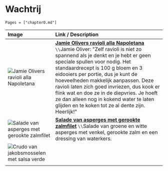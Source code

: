 # Wachtrij

```@contents
Pages = ["chapter0.md"]
```

| Image| Link / Description |
| :--- | :--- |
| ![Jamie Olivers ravioli alla Napoletana](https://www.foodiesmagazine.nl/app/uploads/2023/11/Jamie-Oliver-ravioli-scaled-2192x1720-c-default.webp) | **[Jamie Olivers ravioli alla Napoletana](https://www.foodiesmagazine.nl/recepten/jamie-oliver-ravioli-alla-napoletana/)** ``\\``Jamie Oliver: "Zelf ravioli is niet zo spannend als je denkt en je hebt er geen speciale spullen voor nodig. Het standaardrecept is 100 g bloem en 3 eidooiers per portie, dus je kunt de hoeveelheden makkelijk aanpassen. Deze ravioli laten zich goed invriezen, dus kook er flink wat en doe ze in de diepvries. Je hoeft ze dan alleen nog in kokend water te laten glijden en te koken tot ze al dente zijn. Heerlijk!"  |
| ![Salade van asperges met gerookte zalmfilet](https://www.sligro.nl/recepten/2024/03/asperge-salade-met-gerookte-zalmfilet/_jcr_content/image.coreimg.jpeg/1707313636597/lente-2024-inspiratiemagazine-recept-salade-van-asperge.jpeg) | **[Salade van asperges met gerookte zalmfilet](https://www.sligro.nl/recepten/2024/03/asperge-salade-met-gerookte-zalmfilet.html?utm_source=folder&utm_medium=qr&utm_campaign=lente-2024&utm_term=hg)** ``\\``Salade van groene en witte asperges met venkel, gerookte zalm en een dressing van waterkers.  |
| ![Crudo van jakobsmosselen met salsa verde](https://www.sligro.nl/recepten/2024/03/crudo-van-coquilles-met-salsa-verde/_jcr_content/image.coreimg.jpeg/1707313626725/lente-2024-inspiratiemagazine-recept-crudo-jakobsmosselen-salsa-verde.jpeg) |
||